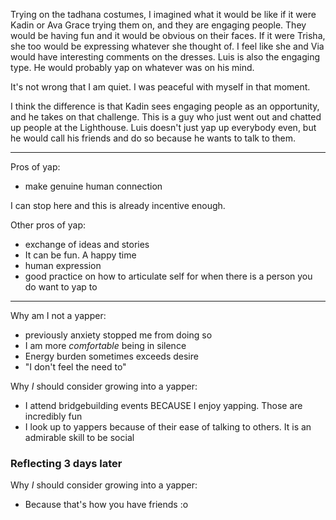 
Trying on the tadhana costumes, I imagined what it would be like if it were Kadin or Ava Grace trying them on, and they are engaging people. They would be having fun and it would be obvious on their faces.
If it were Trisha, she too would be expressing whatever she thought of. I feel like she and Via would have interesting comments on the dresses.
Luis is also the engaging type. He would probably yap on whatever was on his mind.

It's not wrong that I am quiet. I was peaceful with myself in that moment. 

I think the difference is that Kadin sees engaging people as an opportunity, and he takes on that challenge. This is a guy who just went out and chatted up people at the Lighthouse. Luis doesn't just yap up everybody even, but he would call his friends and do so because he wants to talk to them.

---

Pros of yap:
- make genuine human connection

I can stop here and this is already incentive enough.

Other pros of yap:
- exchange of ideas and stories
- It can be fun. A happy time
- human expression
- good practice on how to articulate self for when there is a person you do want to yap to

---

Why am I not a yapper:
- previously anxiety stopped me from doing so
- I am more *comfortable* being in silence
- Energy burden sometimes exceeds desire
- "I don't feel the need to"

Why *I* should consider growing into a yapper:
- I attend bridgebuilding events BECAUSE I enjoy yapping. Those are incredibly fun
- I look up to yappers because of their ease of talking to others. It is an admirable skill to be social

### Reflecting 3 days later
Why *I* should consider growing into a yapper:
- Because that's how you have friends :o
